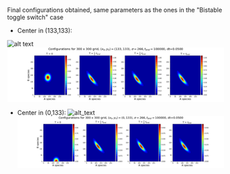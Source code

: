 Final configurations obtained, same parameters as the ones in the "Bistable toggle switch" case
  - Center in (133,133):
  
  ![alt text](https://github.com/spicella/ComplexSystems-Thesis/blob/master/Code/data/size%3D300_new/config1optm.gif)
  ![alt text](https://github.com/spicella/ComplexSystems-Thesis/blob/master/Code/data/size%3D300_new/config1/plot_configs_size%3D300_center%3D(133_133)_std%3D266_dt%3D0.05000_t_end%3D100000.png)
  - Center in (0,133):
  ![alt_text](https://github.com/spicella/ComplexSystems-Thesis/blob/master/Code/data/size%3D300_new/config2optm.gif)
  ![alt text](https://github.com/spicella/ComplexSystems-Thesis/blob/master/Code/data/size%3D300_new/config2/plot_configs_size%3D300_center%3D(0_133)_std%3D266_dt%3D0.05000_t_end%3D100000.png)



